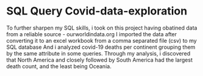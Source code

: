 # SQL Query Covid-data-exploration

To further sharpen my SQL skills, i took on this project having obatined data from a reliable source - ourworldindata.org I imported the data after converting it to an excel workbook from a comma separated file (csv) to my SQL database And i analyzed covid-19 deaths per continent grouping them by the same attribute in some queries. Through my analysis, i discovered that North America and closely followed by South America had the largest death count, and the least being Oceania.
